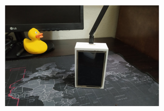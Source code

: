 
![Alt text](https://github.com/johnarakas/PortableHakingDevice/blob/main/Images/intro.jpg?raw=true "Optional Title")
